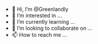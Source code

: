 - 👋 Hi, I’m @Greenlandly
- 👀 I’m interested in ...
- 🌱 I’m currently learning ...
- 💞️ I’m looking to collaborate on ...
- 📫 How to reach me ...

<!---
Greenlandly/Greenlandly is a ✨ special ✨ repository because its `README.md` (this file) appears on your GitHub profile.
You can click the Preview link to take a look at your changes.
--->
